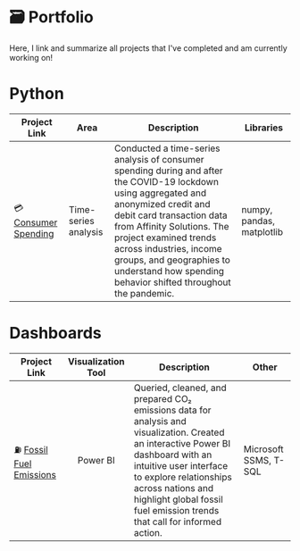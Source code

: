 # 🗃 Portfolio

Here, I link and summarize all projects that I've completed and am currently working on!

# Python
| Project Link | Area | Description | Libraries |
|---|---|---|---|
| 💳 [Consumer Spending](https://github.com/huymh/Consumer-Spending-Project)| Time-series analysis | Conducted a time-series analysis of consumer spending during and after the COVID-19 lockdown using aggregated and anonymized credit and debit card transaction data from Affinity Solutions. The project examined trends across industries, income groups, and geographies to understand how spending behavior shifted throughout the pandemic. | numpy, pandas, matplotlib |

# Dashboards
| Project Link | Visualization Tool | Description | Other |
|---|:---:|---|---|
| ⛽ [Fossil Fuel Emissions](https://github.com/huymh/CO2-Project) | Power BI | Queried, cleaned, and prepared CO₂ emissions data for analysis and visualization. Created an interactive Power BI dashboard with an intuitive user interface to explore relationships across nations and highlight global fossil fuel emission trends that call for informed action. | Microsoft SSMS, T-SQL|
